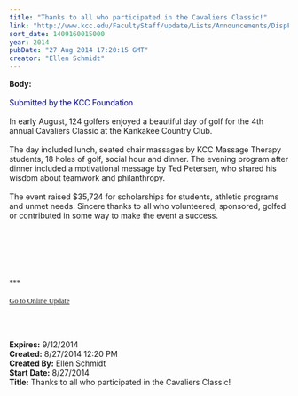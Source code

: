 ```yaml
---
title: "Thanks to all who participated in the Cavaliers Classic!"
link: "http://www.kcc.edu/FacultyStaff/update/Lists/Announcements/DispForm.aspx?ID=1605"
sort_date: 1409160015000
year: 2014
pubDate: "27 Aug 2014 17:20:15 GMT"
creator: "Ellen Schmidt"
---
```


<div><b>Body:</b> <div class="ExternalClassEA1070D6C94C4BC6B03823BE30D5B603">
<div> </div>
<div><font color="#000080">Submitted by the KCC Foundation</font></div>
<div> </div>
<div>In early August, 124 golfers enjoyed a beautiful day of golf for the 4th annual Cavaliers Classic at the Kankakee Country Club. </div>
<div> </div>
<div>The day included lunch, seated chair massages by KCC Massage Therapy students, 18 holes of golf, social hour and dinner. The evening program after dinner included a motivational message by Ted Petersen, who shared his wisdom about teamwork and philanthropy. </div>
<div> </div>
<div>The event raised $35,724 for scholarships for students, athletic programs and unmet needs. Sincere thanks to all who volunteered, sponsored, golfed or contributed in some way to make the event a success. </div>
<div> </div>
<div> </div>
<div> </div>
<div>
<div>
<div><font size="3"><font face="Calibri"><br /> </div></font></font>
<div> </div><font size="3"><font face="Calibri">
<div></div>
<div></div>
<div></div>
<div>
<div></div>
<div>
<div>
<div><font size="2">***</font></div>
<div><font size="2"></font> </div>
<div><font size="2"></font></div>
<div><font size="2"></font></div>
<div><font size="2"></font></div>
<div><font size="2"></font></div>
<div><font size="2"></font></div>
<div><font size="2"></font></div>
<div><font size="2"></font></div>
<div><font size="2"></font></div>
<div><font size="2"></font></div>
<div><font size="2"></font></div>
<div><font size="2"></font></div>
<div><font size="2"></font></div>
<div><a href="/FacultyStaff/update/Pages/dailyupdate.aspx"><font size="2">Go to Online Update</font></a></div>
<div></div></div></div></div></font></font>
<p class="MsoNormal" style="margin:0in 0in 10pt"><font size="3"><font face="Calibri"></font></font></p>
<p> </p></div><br /></div></div></div>
<div><b>Expires:</b> 9/12/2014</div>
<div><b>Created:</b> 8/27/2014 12:20 PM</div>
<div><b>Created By:</b> Ellen Schmidt</div>
<div><b>Start Date:</b> 8/27/2014</div>
<div><b>Title:</b> Thanks to all who participated in the Cavaliers Classic!</div>

